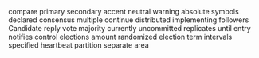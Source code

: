 compare
primary
secondary
accent
neutral
warning
absolute
symbols
declared
consensus
multiple
continue
distributed
implementing
followers
Candidate
reply
vote
majority
currently
uncommitted
replicates
until
entry
notifies
control
elections
amount
randomized
election
term
intervals
specified
heartbeat
partition
separate
area